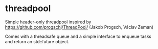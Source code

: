# threadpool
Simple header-only threadpool inspired by https://github.com/progschj/ThreadPool/ (Jakob Progsch, Václav Zeman)


Comes with a threadsafe queue and a simple interface to enqueue tasks and return an std::future object.
